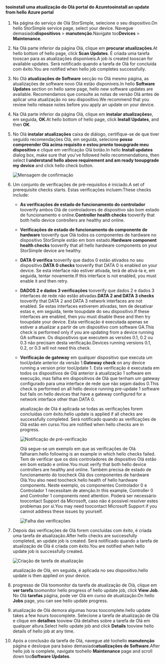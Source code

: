<!--author=alkohli last changed: 02/06/17-->

#### <a name="tooinstall-an-update-from-hello-azure-portal"></a><span data-ttu-id="86ea4-101">tooinstall uma atualização do Olá portal do Azure</span><span class="sxs-lookup"><span data-stu-id="86ea4-101">tooinstall an update from hello Azure portal</span></span>

1. <span data-ttu-id="86ea4-102">Na página do serviço de Olá StorSimple, selecione o seu dispositivo.</span><span class="sxs-lookup"><span data-stu-id="86ea4-102">On hello StorSimple service page, select your device.</span></span> <span data-ttu-id="86ea4-103">Navegue demasiado**dispositivos** > **manutenção**.</span><span class="sxs-lookup"><span data-stu-id="86ea4-103">Navigate too**Devices** > **Maintenance**.</span></span>
2. <span data-ttu-id="86ea4-104">Na Olá parte inferior da página Olá, clique em **procurar atualizações**.</span><span class="sxs-lookup"><span data-stu-id="86ea4-104">At hello bottom of hello page, click **Scan Updates**.</span></span> <span data-ttu-id="86ea4-105">É criada uma tarefa tooscan para as atualizações disponíveis.</span><span class="sxs-lookup"><span data-stu-id="86ea4-105">A job is created tooscan for available updates.</span></span> <span data-ttu-id="86ea4-106">Será notificado quando a tarefa de Olá for concluída com êxito.</span><span class="sxs-lookup"><span data-stu-id="86ea4-106">You are notified when hello job completes successfully.</span></span>
3. <span data-ttu-id="86ea4-107">No Olá **atualizações de Software** secção no Olá mesmo página, as atualizações de software novo Olá estão disponíveis.</span><span class="sxs-lookup"><span data-stu-id="86ea4-107">In hello **Software Updates** section on hello same page, hello new software updates are available.</span></span> <span data-ttu-id="86ea4-108">Recomendamos que consulte as notas de versão Olá antes de aplicar uma atualização no seu dispositivo.</span><span class="sxs-lookup"><span data-stu-id="86ea4-108">We recommend that you review hello release notes before you apply an update on your device.</span></span>
4. <span data-ttu-id="86ea4-109">Na Olá parte inferior da página Olá, clique em **instalar atualizações**e, em seguida, **OK**.</span><span class="sxs-lookup"><span data-stu-id="86ea4-109">At hello bottom of hello page, click **Install Updates**, and then **OK**.</span></span>
5. <span data-ttu-id="86ea4-110">No Olá **instalar atualizações** caixa de diálogo, certifique-se de que tiver seguido recomendações Olá, em seguida, selecione **posso compreender Olá acima requisito e estou pronto tooupgrade meu dispositivo** e clique em verificação Olá botão.</span><span class="sxs-lookup"><span data-stu-id="86ea4-110">In hello **Install updates** dialog box, make sure that you've followed hello recommendations, then select **I understand hello above requirement and am ready tooupgrade my device** and click hello check button.</span></span>
   
    ![Mensagem de confirmação](./media/storsimple-install-update2-via-portal/InstallUpdate12_2M.png)
6. <span data-ttu-id="86ea4-112">Um conjunto de verificações de pré-requisitos é iniciado.</span><span class="sxs-lookup"><span data-stu-id="86ea4-112">A set of prerequisite checks starts.</span></span> <span data-ttu-id="86ea4-113">Estas verificações incluem:</span><span class="sxs-lookup"><span data-stu-id="86ea4-113">These checks include:</span></span>
   
   * <span data-ttu-id="86ea4-114">**As verificações de estado de funcionamento do controlador** tooverify ambos Olá de controladores de dispositivo são bom estado de funcionamento e online.</span><span class="sxs-lookup"><span data-stu-id="86ea4-114">**Controller health checks** tooverify that both hello device controllers are healthy and online.</span></span>
   * <span data-ttu-id="86ea4-115">**Verificações de estado de funcionamento do componente de hardware** tooverify que Olá todos os componentes de hardware no dispositivo StorSimple estão em bom estado.</span><span class="sxs-lookup"><span data-stu-id="86ea4-115">**Hardware component health checks** tooverify that all hello hardware components on your StorSimple device are healthy.</span></span>
   * <span data-ttu-id="86ea4-116">**DATA 0 verifica** tooverify que dados 0 estão ativados no seu dispositivo.</span><span class="sxs-lookup"><span data-stu-id="86ea4-116">**DATA 0 checks** tooverify that DATA 0 is enabled on your device.</span></span> <span data-ttu-id="86ea4-117">Se esta interface não estiver ativada, terá de ativá-la e, em seguida, tentar novamente.</span><span class="sxs-lookup"><span data-stu-id="86ea4-117">If this interface is not enabled, you must enable it and then retry.</span></span>
   * <span data-ttu-id="86ea4-118">**DADOS 2 e dados 3 verificações** tooverify que dados 2 e dados 3 interfaces de rede não estão ativadas.</span><span class="sxs-lookup"><span data-stu-id="86ea4-118">**DATA 2 and DATA 3 checks** tooverify that DATA 2 and DATA 3 network interfaces are not enabled.</span></span> <span data-ttu-id="86ea4-119">Se estas interfaces estiverem ativadas, tem de desativar estas e, em seguida, tente tooupdate do seu dispositivo.</span><span class="sxs-lookup"><span data-stu-id="86ea4-119">If these interfaces are enabled, then you must disable these and then try tooupdate your device.</span></span> <span data-ttu-id="86ea4-120">Esta verificação é executada apenas se estiver a atualizar a partir de um dispositivo com software GA.</span><span class="sxs-lookup"><span data-stu-id="86ea4-120">This check is performed only if you are updating from a device running GA software.</span></span> <span data-ttu-id="86ea4-121">Os dispositivos que executem as versões 0.1, 0.2 ou 0.3 não precisam desta verificação.</span><span class="sxs-lookup"><span data-stu-id="86ea4-121">Devices running versions 0.1, 0.2, or 0.3 will not need this check.</span></span>
   * <span data-ttu-id="86ea4-122">**Verificação de gateway** em qualquer dispositivo que executa um tooUpdate anterior da versão 1.</span><span class="sxs-lookup"><span data-stu-id="86ea4-122">**Gateway check** on any device running a version prior tooUpdate 1.</span></span> <span data-ttu-id="86ea4-123">Esta verificação é executada em todos os dispositivos de Olá anterior à atualização 1 software em execução, mas falha em dispositivos de Olá que tenham um gateway configurado para uma interface de rede que não sejam dados 0.</span><span class="sxs-lookup"><span data-stu-id="86ea4-123">This check is performed on all hello device running pre-update 1 software but fails on hello devices that have a gateway configured for a network interface other than DATA 0.</span></span>
     
     <span data-ttu-id="86ea4-124">atualização de Olá é aplicada se todas as verificações forem concluídas com êxito.</span><span class="sxs-lookup"><span data-stu-id="86ea4-124">hello update is applied if all checks are successfully completed.</span></span> <span data-ttu-id="86ea4-125">Será notificado quando as verificações de Olá estão em curso.</span><span class="sxs-lookup"><span data-stu-id="86ea4-125">You are notified when hello checks are in progress.</span></span>
     
     ![Notificação de pré-verificação](./media/storsimple-install-update2-via-portal/InstallUpdate12_3M.png)
     
     <span data-ttu-id="86ea4-127">Olá segue-se um exemplo em que as verificações de Olá falharam.</span><span class="sxs-lookup"><span data-stu-id="86ea4-127">hello following is an example in which hello checks failed.</span></span> <span data-ttu-id="86ea4-128">Tem de verificar que os dois controladores de dispositivo Olá estão em bom estado e online.</span><span class="sxs-lookup"><span data-stu-id="86ea4-128">You must verify that both hello device controllers are healthy and online.</span></span> <span data-ttu-id="86ea4-129">Também precisa de estado de funcionamento do toocheck Olá dos componentes de hardware Olá.</span><span class="sxs-lookup"><span data-stu-id="86ea4-129">You also need toocheck hello health of hello hardware components.</span></span> <span data-ttu-id="86ea4-130">Neste exemplo, os componentes Controlador 0 e Controlador 1 necessitam de atenção.</span><span class="sxs-lookup"><span data-stu-id="86ea4-130">In this example, Controller 0 and Controller 1 components need attention.</span></span> <span data-ttu-id="86ea4-131">Poderá ser necessário toocontact Support da Microsoft, caso não é possível resolver estes problemas por si.</span><span class="sxs-lookup"><span data-stu-id="86ea4-131">You may need toocontact Microsoft Support if you cannot address these issues by yourself.</span></span>
     
       ![Falha das verificações](./media/storsimple-install-update2-via-portal/HCS_PreUpgradeChecksFailed-include.png)
7. <span data-ttu-id="86ea4-133">Depois das verificações de Olá forem concluídas com êxito, é criada uma tarefa de atualização.</span><span class="sxs-lookup"><span data-stu-id="86ea4-133">After hello checks are successfully completed, an update job is created.</span></span> <span data-ttu-id="86ea4-134">Será notificado quando a tarefa de atualização de Olá é criada com êxito.</span><span class="sxs-lookup"><span data-stu-id="86ea4-134">You are notified when hello update job is successfully created.</span></span>
   
    ![Criação de tarefa de atualização](./media/storsimple-install-update2-via-portal/InstallUpdate12_44M.png)
   
    <span data-ttu-id="86ea4-136">atualização de Olá, em seguida, é aplicada no seu dispositivo.</span><span class="sxs-lookup"><span data-stu-id="86ea4-136">hello update is then applied on your device.</span></span>
    
8. <span data-ttu-id="86ea4-137">progresso de Olá toomonitor da tarefa de atualização de Olá, clique em **ver tarefa**.</span><span class="sxs-lookup"><span data-stu-id="86ea4-137">toomonitor hello progress of hello update job, click **View Job**.</span></span> <span data-ttu-id="86ea4-138">No Olá **tarefas** página, pode ver Olá em curso de atualização.</span><span class="sxs-lookup"><span data-stu-id="86ea4-138">On hello **Jobs** page, you can see hello update progress.</span></span>
9. <span data-ttu-id="86ea4-139">atualização de Olá demora algumas horas toocomplete.</span><span class="sxs-lookup"><span data-stu-id="86ea4-139">hello update takes a few hours toocomplete.</span></span> <span data-ttu-id="86ea4-140">Selecione a tarefa de atualização de Olá e clique em **detalhes** tooview Olá detalhes sobre a tarefa de Olá em qualquer altura.</span><span class="sxs-lookup"><span data-stu-id="86ea4-140">Select hello update job and click **Details** tooview hello details of hello job at any time.</span></span>
10. <span data-ttu-id="86ea4-141">Após a conclusão da tarefa de Olá, navegue até toohello **manutenção** página e desloque para baixo demasiado**atualizações de Software**.</span><span class="sxs-lookup"><span data-stu-id="86ea4-141">After hello job is complete, navigate toohello **Maintenance** page and scroll down too**Software Updates**.</span></span>

